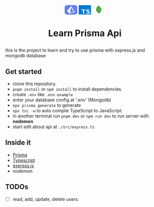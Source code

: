 <p align="center">
<img height="30" width="40" src="https://github.com/tandpfun/skill-icons/raw/main/icons/Prisma.svg" alt="prisma">
<img height="30" width="40" src="https://github.com/Arikato111/Arikato111/raw/main/icons/typescript-original.svg" alt="typescript">
<img height="30" width="40" src="https://github.com/Arikato111/Arikato111/raw/main/icons/mongodb-plain.svg" alt="mongodb">
</p>

# <p align="center">Learn Prisma Api</p>

this is the project to learn and try to use prisma with express.js and mongodb database

## Get started

- clone this repository.
- `pnpm install` or `npm install` to install dependencies.
- create `.env` like `.env.example`
- enter your database config at '.env' (Mongodb)
- `npx prisma generate` to generate
- `npx tsc -w` to auto compile TypeScript to JavaScript. 
- in another terminal run `pnpm dev` or `npm run dev` to run server with **nodemon**
- start edit about api at `./src/express.ts`

## Inside it

- [Prisma](https://www.prisma.io/)
- [Typescript](https://www.typescriptlang.org/)
- [express.js](https://expressjs.com/)
- nodemon

## TODOs

- [ ] read, add, update, delete users.

